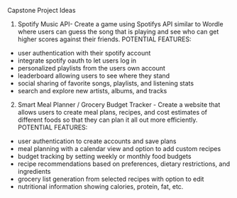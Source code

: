 Capstone Project Ideas

1. Spotify Music API- Create a game using Spotifys API similar to Wordle where users can guess the song that is playing and see who can get higher scores against their friends.
POTENTIAL FEATURES:
- user authentication with their spotify account
- integrate spotify oauth to let users log in
- personalized playlists from the users own account
- leaderboard allowing users to see where they stand
- social sharing of favorite songs, playlists, and listening stats
- search and explore new artists, albums, and tracks

2. Smart Meal Planner / Grocery Budget Tracker - Create a website that allows users to create meal plans, recipes, and cost estimates of different foods so that they can plan it all out more efficiently.
POTENTIAL FEATURES:
- user authentication to create accounts and save plans
- meal planning with a calendar view and option to add custom recipes
- budget tracking by setting weekly or monthly food budgets
- recipe recommendations based on preferences, dietary restrictions, and ingredients
- grocery list generation from selected recipes with option to edit
- nutritional information showing calories, protein, fat, etc.



